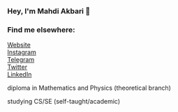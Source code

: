 ### Hey, I'm Mahdi Akbari 👋
 
### Find me elsewhere:
[Website](https://blackestwhite.github.io) <br />
[Instagram](https://instagram.com/itsblackestwhite) <br />
[Telegram](https://t.me/blackestwhite) <br />
[Twitter](https://twitter.com/byblackestwhite) <br />
[LinkedIn](https://www.linkedin.com/in/blackestwhite/) <br />

<p> diploma in Mathematics and Physics (theoretical branch) </p>
<p> studying CS/SE (self-taught/academic) </p>
